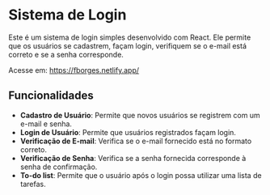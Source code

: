 # Sistema de Login

Este é um sistema de login simples desenvolvido com React. Ele permite que os usuários se cadastrem, façam login, verifiquem se o e-mail está correto e se a senha corresponde.

Acesse em: https://fborges.netlify.app/

## Funcionalidades

- **Cadastro de Usuário**: Permite que novos usuários se registrem com um e-mail e senha.
- **Login de Usuário**: Permite que usuários registrados façam login.
- **Verificação de E-mail**: Verifica se o e-mail fornecido está no formato correto.
- **Verificação de Senha**: Verifica se a senha fornecida corresponde à senha de confirmação.
- **To-do list**: Permite que o usuário após o login possa utilizar uma lista de tarefas.

  
